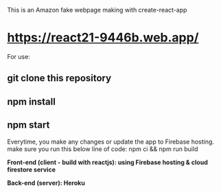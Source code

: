 This is an Amazon fake webpage making with create-react-app

# https://react21-9446b.web.app/

For use:

## git clone this repository

## npm install

## npm start

Everytime, you make any changes or update the app to Firebase hosting.
make sure you run this below line of code:
npm ci && npm run build

**Front-end (client - build with reactjs): using Firebase hosting & cloud firestore service**

**Back-end (server): Heroku**
